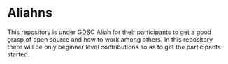 # Aliahns
This repository is under GDSC Aliah for their participants to get a good grasp of open source and how to work among others. In this repository there will be only beginner level contributions so as to get the participants started.
